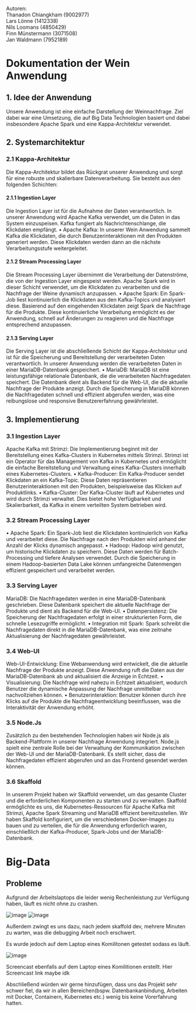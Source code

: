 Autoren:  
Thanadon Chiangkham (9002977)  
Lars Lönne (1412338)  
Nils Loomans (4850429)  
Finn Münstermann (3071508)  
Jan Waldmann (7952189)

 
# Dokumentation der Wein Anwendung
## 1. Idee der Anwendung
Unsere Anwendung ist eine einfache Darstellung der Weinnachfrage. Ziel dabei war eine Umsetzung, die auf Big Data Technologien basiert und dabei insbesondere Apache Spark und eine Kappa-Architektur verwendet.

## 2. Systemarchitektur

### 2.1 Kappa-Architektur
Die Kappa-Architektur bildet das Rückgrat unserer Anwendung und sorgt für eine robuste und skalierbare Datenverarbeitung. Sie besteht aus den folgenden Schichten:

#### 2.1.1 Ingestion Layer
Die Ingestion Layer ist für die Aufnahme der Daten verantwortlich. In unserer Anwendung wird Apache Kafka verwendet, um die Daten in das System einzuspeisen. Kafka fungiert als Nachrichtenschlange, die Klickdaten empfängt.
•	Apache Kafka: In unserer Wein Anwendung sammelt Kafka die Klickdaten, die durch Benutzerinteraktionen mit den Produkten generiert werden. Diese Klickdaten werden dann an die nächste Verarbeitungsstufe weitergeleitet.
#### 2.1.2 Stream Processing Layer
Die Stream Processing Layer übernimmt die Verarbeitung der Datenströme, die von der Ingestion Layer eingespeist werden. Apache Spark wird in dieser Schicht verwendet, um die Klickdaten zu verarbeiten und die Nachfrage der Weine dynamisch anzupassen.
•	Apache Spark: Ein Spark-Job liest kontinuierlich die Klickdaten aus den Kafka-Topics und analysiert diese. Basierend auf den eingehenden Klickdaten zeigt Spark die Nachfrage für die Produkte. Diese kontinuierliche Verarbeitung ermöglicht es der Anwendung, schnell auf Änderungen zu reagieren und die Nachfrage entsprechend anzupassen. 

#### 2.1.3 Serving Layer
Die Serving Layer ist die abschließende Schicht der Kappa-Architektur und ist für die Speicherung und Bereitstellung der verarbeiteten Daten verantwortlich. In unserer Anwendung werden die verarbeiteten Daten in einer MariaDB-Datenbank gespeichert.
•	MariaDB: MariaDB ist eine leistungsfähige relationale Datenbank, die die verarbeiteten Nachfragedaten speichert. Die Datenbank dient als Backend für die Web-UI, die die aktuelle Nachfrage der Produkte anzeigt. Durch die Speicherung in MariaDB können die Nachfragedaten schnell und effizient abgerufen werden, was eine reibungslose und responsive Benutzererfahrung gewährleistet.
## 3. Implementierung
### 3.1 Ingestion Layer
Apache Kafka mit Strimzi: Die Implementierung beginnt mit der Bereitstellung eines Kafka-Clusters in Kubernetes mittels Strimzi. Strimzi ist ein Operator für das Management von Kafka in Kubernetes und ermöglicht die einfache Bereitstellung und Verwaltung eines Kafka-Clusters innerhalb eines Kubernetes-Clusters.
•	Kafka-Producer: Ein Kafka-Producer sendet Klickdaten an ein Kafka-Topic. Diese Daten repräsentieren Benutzerinteraktionen mit den Produkten, beispielsweise das Klicken auf Produktlinks.
•	Kafka-Cluster: Der Kafka-Cluster läuft auf Kubernetes und wird durch Strimzi verwaltet. Dies bietet hohe Verfügbarkeit und Skalierbarkeit, da Kafka in einem verteilten System betrieben wird.
### 3.2 Stream Processing Layer
•	Apache Spark: Ein Spark-Job liest die Klickdaten kontinuierlich von Kafka und verarbeitet diese. Die Nachfrage nach den Produkten wird anhand der Anzahl der Klicks dynamisch angepasst.
•	Hadoop: Hadoop wird genutzt, um historische Klickdaten zu speichern. Diese Daten werden für Batch-Processing und tiefere Analysen verwendet. Durch die Speicherung in einem Hadoop-basierten Data Lake können umfangreiche Datenmengen effizient gespeichert und verarbeitet werden.

### 3.3 Serving Layer
MariaDB: Die Nachfragedaten werden in eine MariaDB-Datenbank geschrieben. Diese Datenbank speichert die aktuelle Nachfrage der Produkte und dient als Backend für die Web-UI.
•	Datenpersistenz: Die Speicherung der Nachfragedaten erfolgt in einer strukturierten Form, die schnelle Lesezugriffe ermöglicht.
•	Integration mit Spark: Spark schreibt die Nachfragedaten direkt in die MariaDB-Datenbank, was eine zeitnahe Aktualisierung der Nachfragedaten gewährleistet.
### 3.4 Web-UI
Web-UI-Entwicklung: Eine Webanwendung wird entwickelt, die die aktuelle Nachfrage der Produkte anzeigt. Diese Anwendung ruft die Daten aus der MariaDB-Datenbank ab und aktualisiert die Anzeige in Echtzeit.
•	Visualisierung: Die Nachfrage wird nahezu in Echtzeit aktualisiert, wodurch Benutzer die dynamische Anpassung der Nachfrage unmittelbar nachvollziehen können.
•	Benutzerinteraktion: Benutzer können durch ihre Klicks auf die Produkte die Nachfrageentwicklung beeinflussen, was die Interaktivität der Anwendung erhöht.
### 3.5 Node.Js
Zusätzlich zu den bestehenden Technologien haben wir Node.js als Backend-Plattform in unserer Nachfrage Anwendung integriert. Node.js spielt eine zentrale Rolle bei der Verwaltung der Kommunikation zwischen der Web-UI und der MariaDB-Datenbank. Es stellt sicher, dass die Nachfragedaten effizient abgerufen und an das Frontend gesendet werden können.
### 3.6 Skaffold
In unserem Projekt haben wir Skaffold verwendet, um das gesamte Cluster und die erforderlichen Komponenten zu starten und zu verwalten. Skaffold ermöglichte es uns, die Kubernetes-Ressourcen für Apache Kafka mit Strimzi, Apache Spark Streaming und MariaDB effizient bereitzustellen. Wir haben Skaffold konfiguriert, um die verschiedenen Docker-Images zu bauen und zu verteilen, die für die Anwendung erforderlich waren, einschließlich der Kafka-Producer, Spark-Jobs und der MariaDB-Datenbank.

# Big-Data

## Probleme

Aufgrund der Arbeitslaptops die leider wenig Rechenleistung zur Verfügung haben, läuft es nicht ohne zu crashen.

![image](https://github.com/user-attachments/assets/9a0fd5c7-de05-495d-adc4-15dbce34ed03)
![image](https://github.com/user-attachments/assets/e4f9f4f9-b1a7-478d-9b0a-04909b783ff0)

Außerdem zwingt es uns dazu, nach jedem skaffold dev, mehrere Minuten zu warten, was die debugging Arbeit noch erschwert.


Es wurde jedoch auf dem Laptop eines Komilitonen getestet sodass es läuft.

![image](https://github.com/user-attachments/assets/9f8efbf3-423a-4a58-a7f2-fd2b1c45b5cc)

Screencast ebenfalls auf dem Laptop eines Komilitionen erstellt.
Hier Screencast link maybe idk

Abschließend würden wir gerne hinzufügen, dass uns das Projekt sehr schwer fiel, da wir in allen Bereichen(bspw. Datenbankanbindung, Arbeiten mit Docker, Containern, Kubernetes etc.) wenig bis keine Vorerfahrung hatten.
